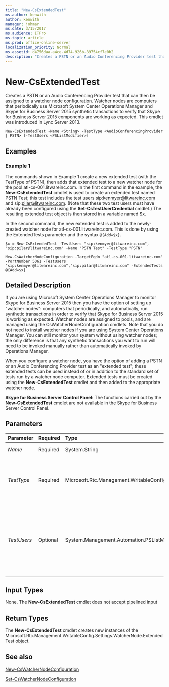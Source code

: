 ```yaml
---
title: "New-CsExtendedTest"
ms.author: kenwith
author: kenwith
manager: johmar
ms.date: 3/15/2017
ms.audience: ITPro
ms.topic: article
ms.prod: office-online-server
localization_priority: Normal
ms.assetid: d4756daa-a4ce-4d74-926b-89754cf7e0b2
description: "Creates a PSTN or an Audio Conferencing Provider test that can then be assigned to a watcher node configuration. Watcher nodes are computers that periodically use Microsoft System Center Operations Manager and Skype for Business Server 2015 synthetic transactions to verify that Skype for Business Server 2015 components are working as expected. This cmdlet was introduced in Lync Server 2013."
---
```


# New-CsExtendedTest
 
Creates a PSTN or an Audio Conferencing Provider test that can then be assigned to a watcher node configuration. Watcher nodes are computers that periodically use Microsoft System Center Operations Manager and Skype for Business Server 2015 synthetic transactions to verify that Skype for Business Server 2015 components are working as expected. This cmdlet was introduced in Lync Server 2013.
  
```
New-CsExtendedTest -Name <String> -TestType <AudioConferencingProvider | PSTN> [-TestUsers <PSListModifier>]

```

## Examples
<a name="Examples"> </a>

### Example 1

The commands shown in Example 1 create a new extended test (with the TestType of PSTN), then adds that extended test to a new watcher node for the pool atl-cs-001.litwareinc.com. In the first command in the example, the **New-CsExtendedTest** cmdlet is used to create an extended test named PSTN Test; this test includes the test users sip:kenmyer@litwareinc.com and sip:pilar@litwareinc.com. (Note that these two test users must have already been configured using the **Set-CsTestUserCredential** cmdlet.) The resulting extended test object is then stored in a variable named $x.
  
In the second command, the new extended test is added to the newly-created watcher node for atl-cs-001.litwareinc.com. This is done by using the ExtendedTests parameter and the syntax  `@{Add=$x}`.
  
```
$x = New-CsExtendedTest -TestUsers "sip:kenmyer@litwareinc.com", "sip:pilar@litwareinc.com" -Name "PSTN Test" -TestType "PSTN"

New-CsWatcherNodeConfiguration -TargetFqdn "atl-cs-001.litwareinc.com" -PortNumber 5061 -TestUsers "sip:kenmyer@litwareinc.com","sip:pilar@litwareinc.com" -ExtendedTests @{Add=$x}
```

## Detailed Description
<a name="DetailedDescription"> </a>

If you are using Microsoft System Center Operations Manager to monitor Skype for Business Server 2015 then you have the option of setting up "watcher nodes": computers that periodically, and automatically, run synthetic transactions in order to verify that Skype for Business Server 2015 is working as expected. Watcher nodes are assigned to pools, and are managed using the CsWatcherNodeConfiguration cmdlets. Note that you do not need to install watcher nodes if you are using System Center Operations Manager. You can still monitor your system without using watcher nodes; the only difference is that any synthetic transactions you want to run will need to be invoked manually rather than automatically invoked by Operations Manager.
  
When you configure a watcher node, you have the option of adding a PSTN or an Audio Conferencing Provider test as an "extended test"; these extended tests can be used instead of or in addition to the standard set of tests run by a watcher node computer. Extended tests must be created using the **New-CsExtendedTest** cmdlet and then added to the appropriate watcher node.
  
 **Skype for Business Server Control Panel:** The functions carried out by the **New-CsExtendedTest** cmdlet are not available in the Skype for Business Server Control Panel.
  
## Parameters
<a name="DetailedDescription"> </a>

|**Parameter**|**Required**|**Type**|**Description**|
|:-----|:-----|:-----|:-----|
| _Name_ <br/> |Required  <br/> |System.String  <br/> |Friendly name to be given to the extended test.  <br/> |
| _TestType_ <br/> |Required  <br/> |Microsoft.Rtc.Management.WritableConfig.Settings.WatcherNode.TestType  <br/> |Type of testing to be carried out by the extended test. Allowed values are:  <br/> \* PSTN  <br/> \* AudioConferencingProvider  <br/> You can only specify a single TestType per extended test.  <br/> |
| _TestUsers_ <br/> |Optional  <br/> |System.Management.Automation.PSListModifier  <br/> |SIP address of the user account(s) that will serve as test users. Multiple accounts can be specified by separating those accounts using commas; for example:  <br/>  `-TestUsers "sip:kenmyer@litwareinc.com", "sip:pilar@litwareinc.com"` <br/> You must specify at least two test users when using the PSTN TestType.  <br/> |
   
## Input Types
<a name="InputTypes"> </a>

None. The **New-CsExtendedTest** cmdlet does not accept pipelined input
  
## Return Types
<a name="ReturnTypes"> </a>

The **New-CsExtendedTest** cmdlet creates new instances of the Microsoft.Rtc.Management.WritableConfig.Settings.WatcherNode.ExtendedTest object.
  
## See also
<a name="ReturnTypes"> </a>

#### 

[New-CsWatcherNodeConfiguration](new-cswatchernodeconfiguration.md)
  
[Set-CsWatcherNodeConfiguration](set-cswatchernodeconfiguration.md)


